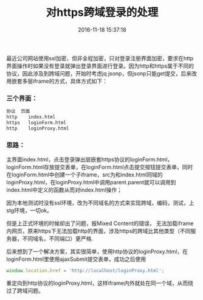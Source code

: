 ﻿---
title: 对https跨域登录的处理
date: 2016-11-18 15:37:18
tags: [https,跨域,登录]
---

最近公司网站使用ssl加密，但非全程加密，只对登录注册界面加密，要求在http界面操作时如果没有登录就弹出登录界面进行登录。因为http和https属于不同的协议，因此涉及到跨域问题，开始时考虑jq jsonp，但jsonp只能get提交，后来改用嵌套多层iframe的方式，具体方式如下：

### 三个界面：
~~~ html
协议	页面
http	index.html
https	loginForm.html
http	loginProxy.html
~~~
### 思路：
主界面index.html，点击登录弹出层嵌套https协议的loginForm.html，loginForm.html存放提交表单，在loginForm.html点击提交按钮提交表单，同时在loginForm.html中创建一个子iframe，src为和index.html同域的loginProxy.html，在loginProxy.html中调用parent.parent就可以调用到index.html中定义的函数从而对index.html操作；

因为本地测试时没有ssl环境，改为不同域名的方式来实现跨域，编码，测试，上stg环境，一切ok。

但是上正式环境的时候却出了问题，报Mixed Content的错误， 无法加载iframe内网页，原来https下无法加载http的界面，涉及https的跨域比其他类型（不同服务器，不同域名，不同端口）更严格.

后来想到了一个解决方案，其实很简单，使用http协议的loginProxy.html，在loginForm.html里使用ajaxSubmit提交表单，成功之后使用

~~~ javascript
window.location.href = 'http://localhost/loginProxy.html';
~~~
重定向到http协议的loginProxy.html，这样iframe内外就处在同一个域，从而绕过了跨域问题。